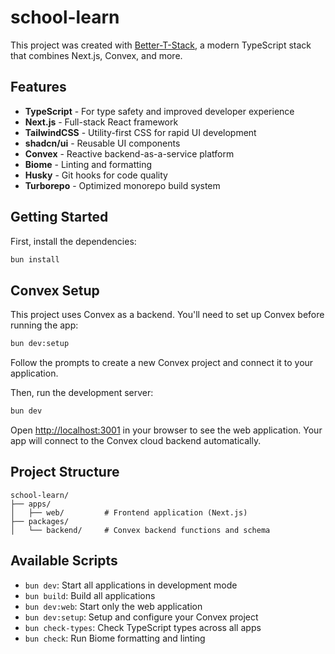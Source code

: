 # school-learn

This project was created with [Better-T-Stack](https://github.com/AmanVarshney01/create-better-t-stack), a modern TypeScript stack that combines Next.js, Convex, and more.

## Features

- **TypeScript** - For type safety and improved developer experience
- **Next.js** - Full-stack React framework
- **TailwindCSS** - Utility-first CSS for rapid UI development
- **shadcn/ui** - Reusable UI components
- **Convex** - Reactive backend-as-a-service platform
- **Biome** - Linting and formatting
- **Husky** - Git hooks for code quality
- **Turborepo** - Optimized monorepo build system

## Getting Started

First, install the dependencies:

```bash
bun install
```

## Convex Setup

This project uses Convex as a backend. You'll need to set up Convex before running the app:

```bash
bun dev:setup
```

Follow the prompts to create a new Convex project and connect it to your application.

Then, run the development server:

```bash
bun dev
```

Open [http://localhost:3001](http://localhost:3001) in your browser to see the web application.
Your app will connect to the Convex cloud backend automatically.



## Project Structure

```
school-learn/
├── apps/
│   ├── web/         # Frontend application (Next.js)
├── packages/
│   └── backend/     # Convex backend functions and schema
```

## Available Scripts

- `bun dev`: Start all applications in development mode
- `bun build`: Build all applications
- `bun dev:web`: Start only the web application
- `bun dev:setup`: Setup and configure your Convex project
- `bun check-types`: Check TypeScript types across all apps
- `bun check`: Run Biome formatting and linting
